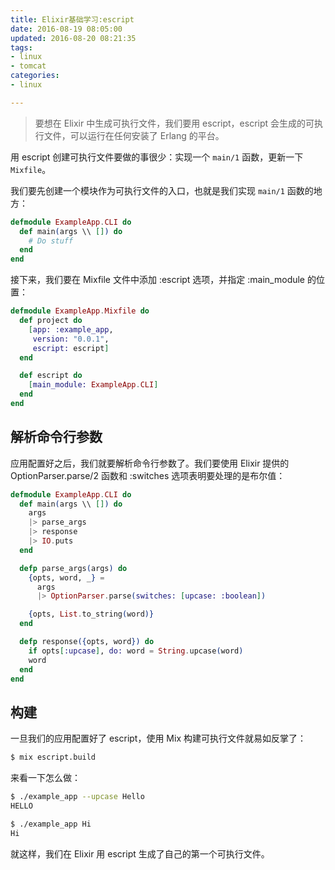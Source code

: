 ```yaml
---
title: Elixir基础学习:escript
date: 2016-08-19 08:05:00
updated: 2016-08-20 08:21:35
tags: 
- linux
- tomcat
categories: 
- linux

---
```

> 要想在 Elixir 中生成可执行文件，我们要用 escript，escript 会生成的可执行文件，可以运行在任何安装了 Erlang
> 的平台。

用 escript 创建可执行文件要做的事很少：实现一个 `main/1` 函数，更新一下 `Mixfile`。

我们要先创建一个模块作为可执行文件的入口，也就是我们实现 `main/1` 函数的地方：
```elixir
defmodule ExampleApp.CLI do
  def main(args \\ []) do
    # Do stuff
  end
end
```


<!--more-->


接下来，我们要在 Mixfile 文件中添加 :escript 选项，并指定 :main_module 的位置：
```elixir
defmodule ExampleApp.Mixfile do
  def project do
    [app: :example_app,
     version: "0.0.1",
     escript: escript]
  end

  def escript do
    [main_module: ExampleApp.CLI]
  end
end
```
## 解析命令行参数  

应用配置好之后，我们就要解析命令行参数了。我们要使用 Elixir 提供的 OptionParser.parse/2 函数和 :switches 选项表明要处理的是布尔值：
```elixir  
defmodule ExampleApp.CLI do
  def main(args \\ []) do
    args
    |> parse_args
    |> response
    |> IO.puts
  end

  defp parse_args(args) do
    {opts, word, _} =
      args
      |> OptionParser.parse(switches: [upcase: :boolean])

    {opts, List.to_string(word)}
  end

  defp response({opts, word}) do
    if opts[:upcase], do: word = String.upcase(word)
    word
  end
end
```
## 构建

一旦我们的应用配置好了 escript，使用 Mix 构建可执行文件就易如反掌了：
```bash
$ mix escript.build
```
来看一下怎么做：
```bash
$ ./example_app --upcase Hello
HELLO

$ ./example_app Hi
Hi
```
就这样，我们在 Elixir 用 escript 生成了自己的第一个可执行文件。